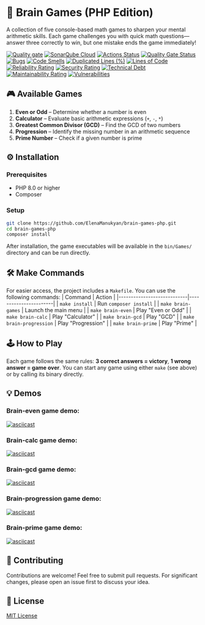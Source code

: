 # 🧠 Brain Games (PHP Edition)

A collection of five console-based math games to sharpen your mental arithmetic skills. Each game challenges you with quick math questions—answer three correctly to win, but one mistake ends the game immediately!

[![Quality gate](https://sonarcloud.io/api/project_badges/quality_gate?project=ElenaManukyan_php-project-45)](https://sonarcloud.io/summary/new_code?id=ElenaManukyan_php-project-45)
[![SonarQube Cloud](https://sonarcloud.io/images/project_badges/sonarcloud-highlight.svg)](https://sonarcloud.io/summary/new_code?id=ElenaManukyan_php-project-45)
[![Actions Status](https://github.com/ElenaManukyan/php-project-45/actions/workflows/hexlet-check.yml/badge.svg)](https://github.com/ElenaManukyan/php-project-45/actions)
[![Quality Gate Status](https://sonarcloud.io/api/project_badges/measure?project=ElenaManukyan_php-project-45&metric=alert_status)](https://sonarcloud.io/summary/new_code?id=ElenaManukyan_php-project-45)
[![Bugs](https://sonarcloud.io/api/project_badges/measure?project=ElenaManukyan_php-project-45&metric=bugs)](https://sonarcloud.io/summary/new_code?id=ElenaManukyan_php-project-45)
[![Code Smells](https://sonarcloud.io/api/project_badges/measure?project=ElenaManukyan_php-project-45&metric=code_smells)](https://sonarcloud.io/summary/new_code?id=ElenaManukyan_php-project-45)
[![Duplicated Lines (%)](https://sonarcloud.io/api/project_badges/measure?project=ElenaManukyan_php-project-45&metric=duplicated_lines_density)](https://sonarcloud.io/summary/new_code?id=ElenaManukyan_php-project-45)
[![Lines of Code](https://sonarcloud.io/api/project_badges/measure?project=ElenaManukyan_php-project-45&metric=ncloc)](https://sonarcloud.io/summary/new_code?id=ElenaManukyan_php-project-45)
[![Reliability Rating](https://sonarcloud.io/api/project_badges/measure?project=ElenaManukyan_php-project-45&metric=reliability_rating)](https://sonarcloud.io/summary/new_code?id=ElenaManukyan_php-project-45)
[![Security Rating](https://sonarcloud.io/api/project_badges/measure?project=ElenaManukyan_php-project-45&metric=security_rating)](https://sonarcloud.io/summary/new_code?id=ElenaManukyan_php-project-45)
[![Technical Debt](https://sonarcloud.io/api/project_badges/measure?project=ElenaManukyan_php-project-45&metric=sqale_index)](https://sonarcloud.io/summary/new_code?id=ElenaManukyan_php-project-45)
[![Maintainability Rating](https://sonarcloud.io/api/project_badges/measure?project=ElenaManukyan_php-project-45&metric=sqale_rating)](https://sonarcloud.io/summary/new_code?id=ElenaManukyan_php-project-45)
[![Vulnerabilities](https://sonarcloud.io/api/project_badges/measure?project=ElenaManukyan_php-project-45&metric=vulnerabilities)](https://sonarcloud.io/summary/new_code?id=ElenaManukyan_php-project-45)

## 🎮 Available Games

1. **Even or Odd** – Determine whether a number is even  
2. **Calculator** – Evaluate basic arithmetic expressions (`+`, `-`, `*`)  
3. **Greatest Common Divisor (GCD)** – Find the GCD of two numbers  
4. **Progression** – Identify the missing number in an arithmetic sequence  
5. **Prime Number** – Check if a given number is prime

## ⚙️ Installation

### Prerequisites
- PHP 8.0 or higher
- Composer

### Setup
```bash
git clone https://github.com/ElenaManukyan/brain-games-php.git
cd brain-games-php
composer install
```
After installation, the game executables will be available in the ```bin/Games/``` directory and can be run directly.

## 🛠️ Make Commands
For easier access, the project includes a ```Makefile```. You can use the following commands:
| Command                     | Action                |
|----------------------------|-----------------------|
| `make install`             | Run `composer install` |
| `make brain-games`         | Launch the main menu  |
| `make brain-even`          | Play "Even or Odd"    |
| `make brain-calc`          | Play "Calculator"     |
| `make brain-gcd`           | Play "GCD"            |
| `make brain-progression`   | Play "Progression"    |
| `make brain-prime`         | Play "Prime"          |

## 🕹️ How to Play
Each game follows the same rules: **3 correct answers = victory**, **1 wrong answer = game over**.
You can start any game using either ```make``` (see above) or by calling its binary directly.

## 💡 Demos
### Brain-even game demo:
[![asciicast](https://asciinema.org/a/230NgMHu4DJAJPvyUHEKsckZG.svg)](https://asciinema.org/a/230NgMHu4DJAJPvyUHEKsckZG)

### Brain-calc game demo:
[![asciicast](https://asciinema.org/a/SRxYoIEXDZgJ37N4JhlbEQ0QS.svg)](https://asciinema.org/a/SRxYoIEXDZgJ37N4JhlbEQ0QS)

### Brain-gcd game demo:
[![asciicast](https://asciinema.org/a/6zSvoHNKryBNZEOJiYa2ovFDo.svg)](https://asciinema.org/a/6zSvoHNKryBNZEOJiYa2ovFDo)

### Brain-progression game demo:
[![asciicast](https://asciinema.org/a/hVhWxTyJGiJzM1tj04yC8QfOe.svg)](https://asciinema.org/a/hVhWxTyJGiJzM1tj04yC8QfOe)

### Brain-prime game demo:
[![asciicast](https://asciinema.org/a/QmXGQge0CVMel8FGwvTmOjAYS.svg)](https://asciinema.org/a/QmXGQge0CVMel8FGwvTmOjAYS)

## 🤝 Contributing
Contributions are welcome! Feel free to submit pull requests. For significant changes, please open an issue first to discuss your idea.

## 📜 License
[MIT License](LICENSE)
